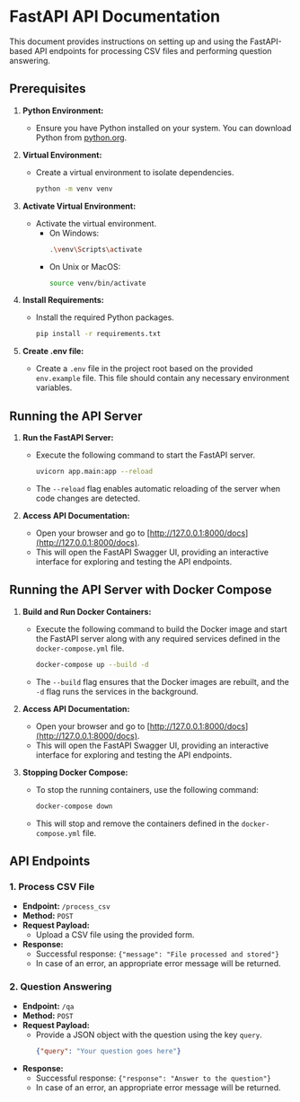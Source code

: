 # FastAPI API Documentation

This document provides instructions on setting up and using the FastAPI-based API endpoints for processing CSV files and performing question answering.

## Prerequisites

1. **Python Environment:**
   - Ensure you have Python installed on your system. You can download Python from [python.org](https://www.python.org/).

2. **Virtual Environment:**
   - Create a virtual environment to isolate dependencies.
     ```bash
     python -m venv venv
     ```

3. **Activate Virtual Environment:**
   - Activate the virtual environment.
     - On Windows:
       ```bash
       .\venv\Scripts\activate
       ```
     - On Unix or MacOS:
       ```bash
       source venv/bin/activate
       ```

4. **Install Requirements:**
   - Install the required Python packages.
     ```bash
     pip install -r requirements.txt
     ```

5. **Create .env file:**
   - Create a `.env` file in the project root based on the provided `env.example` file. This file should contain any necessary environment variables.

## Running the API Server

1. **Run the FastAPI Server:**
   - Execute the following command to start the FastAPI server.
     ```bash
     uvicorn app.main:app --reload
     ```
   - The `--reload` flag enables automatic reloading of the server when code changes are detected.

2. **Access API Documentation:**
   - Open your browser and go to [http://127.0.0.1:8000/docs](http://127.0.0.1:8000/docs).
   - This will open the FastAPI Swagger UI, providing an interactive interface for exploring and testing the API endpoints.

## Running the API Server with Docker Compose

1. **Build and Run Docker Containers:**
   - Execute the following command to build the Docker image and start the FastAPI server along with any required services defined in the `docker-compose.yml` file.
     ```bash
     docker-compose up --build -d
     ```
   - The `--build` flag ensures that the Docker images are rebuilt, and the `-d` flag runs the services in the background.

2. **Access API Documentation:**
   - Open your browser and go to [http://127.0.0.1:8000/docs](http://127.0.0.1:8000/docs).
   - This will open the FastAPI Swagger UI, providing an interactive interface for exploring and testing the API endpoints.

3. **Stopping Docker Compose:**
   - To stop the running containers, use the following command:
     ```bash
     docker-compose down
     ```
   - This will stop and remove the containers defined in the `docker-compose.yml` file.


## API Endpoints

### 1. Process CSV File

- **Endpoint:** `/process_csv`
- **Method:** `POST`
- **Request Payload:**
  - Upload a CSV file using the provided form.
- **Response:**
  - Successful response: `{"message": "File processed and stored"}`
  - In case of an error, an appropriate error message will be returned.

### 2. Question Answering

- **Endpoint:** `/qa`
- **Method:** `POST`
- **Request Payload:**
  - Provide a JSON object with the question using the key `query`.
    ```json
    {"query": "Your question goes here"}
    ```
- **Response:**
  - Successful response: `{"response": "Answer to the question"}`
  - In case of an error, an appropriate error message will be returned.
